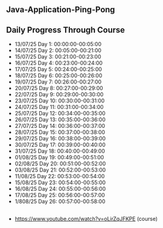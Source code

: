 ## Java-Application-Ping-Pong

## Daily Progress Through Course

* 13/07/25 Day 1: 00:00:00-00:05:00
* 14/07/25 Day 2: 00:05:00-00:21:00
* 15/07/25 Day 3: 00:21:00-00:23:00
* 16/07/25 Day 4: 00:23:00-00:24:00
* 17/07/25 Day 5: 00:24:00-00:25:00
* 18/07/25 Day 6: 00:25:00-00:26:00
* 19/07/25 Day 7: 00:26:00-00:27:00
* 20/07/25 Day 8: 00:27:00-00:29:00
* 22/07/25 Day 9: 00:29:00-00:30:00
* 23/07/25 Day 10: 00:30:00-00:31:00
* 24/07/25 Day 11: 00:31:00-00:34:00
* 25/07/25 Day 12: 00:34:00-00:35:00
* 26/07/25 Day 13: 00:35:00-00:36:00
* 27/07/25 Day 14: 00:36:00-00:37:00
* 28/07/25 Day 15: 00:37:00-00:38:00
* 29/07/25 Day 16: 00:38:00-00:39:00
* 30/07/25 Day 17: 00:39:00-00:40:00
* 31/07/25 Day 18: 00:40:00-00:49:00
* 01/08/25 Day 19: 00:49:00-00:51:00
* 02/08/25 Day 20: 00:51:00-00:52:00
* 03/08/25 Day 21: 00:52:00-00:53:00
* 11/08/25 Day 22: 00:53:00-00:54:00
* 15/08/25 Day 23: 00:54:00-00:55:00
* 16/08/25 Day 24: 00:55:00-00:56:00
* 17/08/25 Day 25: 00:56:00-00:57:00
* 1/808/25 Day 26: 00:57:00-00:58:00

##

* https://www.youtube.com/watch?v=oLirZqJFKPE (course)
